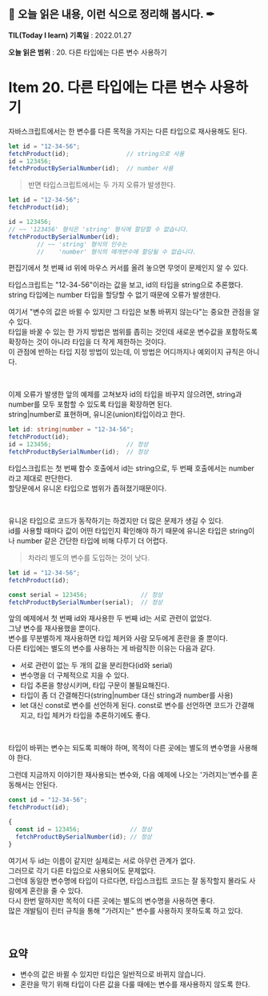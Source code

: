 ## 📕 오늘 읽은 내용, 이런 식으로 정리해 봅시다. ✒

**TIL(Today I learn) 기록일** : 2022.01.27

**오늘 읽은 범위** : 20. 다른 타입에는 다른 변수 사용하기

# Item 20. 다른 타입에는 다른 변수 사용하기

자바스크립트에서는 한 변수를 다른 목적을 가지는 다른 타입으로 재사용해도 된다.   
```ts
let id = "12-34-56";
fetchProduct(id);                // string으로 사용
id = 123456; 
fetchProductBySerialNumber(id);  // number 사용
```
>반면 타입스크립트에서는 두 가지 오류가 발생한다.
```ts
let id = "12-34-56";
fetchProduct(id);

id = 123456;  
// ~~ '123456' 형식은 'string' 형식에 할당할 수 없습니다.
fetchProductBySerialNumber(id);
        // ~~ 'string' 형식의 인수는
        //    'number' 형식의 매개변수에 할당될 수 없습니다.
```
편집기에서 첫 번째 id 위에 마우스 커서를 올려 놓으면 무엇이 문제인지 알 수 있다.   
    
타입스크립트는 "12-34-56"이라는 값을 보고, id의 타입을 string으로 추론했다.    
string 타입에는 number 타입을 할당할 수 없기 때문에 오류가 발생한다.   
   
여기서 "변수의 값은 바뀔 수 있지만 그 타입은 보통 바뀌지 않는다"는 중요한 관점을 알 수 있다.   
타입을 바꿀 수 있는 한 가지 방법은 범위를 좁히는 것인데 새로운 변수값을 포함하도록 확장하는 것이 아니라 타입을 더 작게 제한하는 것이다.   
이 관점에 반하는 타입 지정 방법이 있는데, 이 방법은 어디까지나 예외이지 규칙은 아니다.   
    
<br>

이제 오류가 발생한 앞의 예제를 고쳐보자
id의 타입을 바꾸지 않으려면, string과 number를 모두 포함할 수 있도록 타입을 확장하면 된다.   
string|number로 표현하며, 유니온(union)타입이라고 한다.   
   
 ```ts
 let id: string|number = "12-34-56";
 fetchProduct(id);
 id = 123456;                     // 정상
 fetchProductBySerialNumber(id);  // 정상
 ```
 
 타입스크립트는 첫 번째 함수 호출에서 id는 string으로, 두 번째 호출에서는 number라고 제대로 판단한다.   
 할당문에서 유니온 타입으로 범위가 좁혀졌기때문이다.   
    
 <br>
 
 유니온 타입으로 코드가 동작하기는 하겠지만 더 많은 문제가 생길 수 있다.   
 id를 사용할 때마다 값이 어떤 타입인지 확인해야 하기 때문에 유니온 타입은 string이나 number 같은 간단한 타입에 비해 다루기 더 어렵다.   
 >차라리 별도의 변수를 도입하는 것이 낫다.
 ```ts
 let id = "12-34-56";
 fetchProduct(id);
 
 const serial = 123456;               // 정상
 fetchProductBySerialNumber(serial);  // 정상
 ```
 앞의 예제에서 첫 번째 id와 재사용한 두 번째 id는 서로 관련이 없었다.   
 그냥 변수를 재사용했을 뿐이다.   
 변수를 무분별하게 재사용하면 타입 체커와 사람 모두에게 혼란을 줄 뿐이다.   
 다른 타입에는 별도의 변수를 사용하는 게 바람직한 이유는 다음과 같다.   
 - 서로 관련이 없는 두 개의 값을 분리한다(id와 serial)
 - 변수명을 더 구체적으로 지을 수 있다.
 - 타입 추론을 향상시키며, 타입 구문이 불필요해진다.
 - 타입이 좀 더 간결해진다(string|number 대신 string과 number를 사용)
 - let 대신 const로 변수를 선언하게 된다. const로 변수를 선언하면 코드가 간결해지고, 타입 체커가 타입을 추론하기에도 좋다.

<br>

타입이 바뀌는 변수는 되도록 피해야 하며, 목적이 다른 곳에는 별도의 변수명을 사용해야 한다.
   
그런데 지금까지 이야기한 재사용되는 변수와, 다음 예제에 나오는 '가려지는'변수를 혼동해서는 안된다.
```ts
const id = "12-34-56";
fetchProduct(id);

{
  const id = 123456;              // 정상
  fetchProductBySerialNumber(id); // 정상
}
```
여기서 두 id는 이름이 같지만 실제로는 서로 아무런 관계가 없다.   
그러므로 각기 다른 타입으로 사용되어도 문제없다.   
그런데 동일한 변수명에 타입이 다르다면, 타입스크립트 코드는 잘 동작할지 몰라도 사람에게 혼란을 줄 수 있다.   
다시 한번 말하지만 목적이 다른 곳에는 별도의 변수명을 사용하면 좋다.   
많은 개발팀이 린터 규칙을 통해 "가려지는" 변수를 사용하지 못하도록 하고 있다.   
  
<br>

## 요약

- 변수의 값은 바뀔 수 있지만 타입은 일반적으로 바뀌지 않습니다.
- 혼란을 막기 위해 타입이 다른 값을 다룰 때에는 변수를 재사용하지 않도록 한다. 
